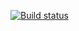 [![Build status](https://ci.appveyor.com/api/projects/status/00vpy7ff0acrpxy0?svg=true)](https://ci.appveyor.com/project/leandreane/autotesting-1-2-2-postmanecho)